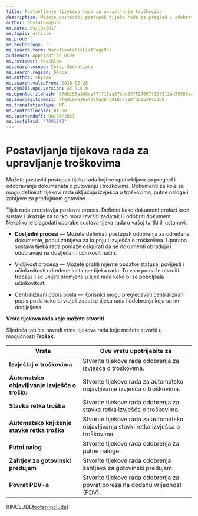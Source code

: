 ```yaml
---
title: Postavljanje tijekova rada za upravljanje troškovima
description: Možete postaviti postupak tijeka rada za pregled i odobravanje dokumenata o putovanju i troškovima.
author: ShylaThompson
ms.date: 09/13/2017
ms.topic: article
ms.prod: ''
ms.technology: ''
ms.search.form: WorkflowtableListPageRnr
audience: Application User
ms.reviewer: roschlom
ms.search.scope: Core, Operations
ms.search.region: Global
ms.author: shylaw
ms.search.validFrom: 2016-02-28
ms.dyn365.ops.version: AX 7.0.0
ms.openlocfilehash: 97db155a1d8ce77f711ea37bbd537527607f13f212ee59383ea165f5e46b81ba
ms.sourcegitcommit: 7f8d1e7a16af769adb43d1877c28fdce53975db8
ms.translationtype: MT
ms.contentlocale: hr-HR
ms.lasthandoff: 08/06/2021
ms.locfileid: "7001242"
---
```

# <a name="set-up-expense-management-workflows"></a>Postavljanje tijekova rada za upravljanje troškovima

Možete postaviti postupak tijeka rada koji se upotrebljava za pregled i odobravanje dokumenata o putovanju i troškovima. Dokumenti za koje se mogu definirati tijekovi rada uključuju izvješća o troškovima, putne naloge i zahtjeve za predujmom gotovine.

Tijek rada predstavlja poslovni proces. Definira kako dokument prolazi kroz sustav i ukazuje na to tko mora izvršiti zadatak ili odobriti dokument. Nekoliko je blagodati uporabe sustava tijeka rada u vašoj tvrtki ili ustanovi:

-   **Dosljedni procesi** –– Možete definirati postupak odobrenja za određene dokumente, poput zahtjeva za kupnju i izvješća o troškovima. Uporaba sustava tijeka rada pomaže osigurati da se dokumenti obrađuju i odobravaju na dosljedan i učinkovit način.

-   Vidljivost procesa –– Možete pratiti mjerne podatke statusa, povijesti i učinkovitosti određene instance tijeka rada. To vam pomaže utvrditi trebaju li se unijeti promjene u tijek rada kako bi se poboljšala učinkovitost.

-   Centralizirani popis posla –– Korisnici mogu pregledavati centralizirani popis posla kako bi vidjeli zadatke tijeka rada i odobrenja koja su im dodijeljena. 

**Vrste tijekova rada koje možete stvoriti**

Sljedeća tablica navodi vrste tijekova rada koje možete stvoriti u mogućnosti **Trošak**.


|              <strong>Vrsta</strong>              |                   <strong>Ovu vrstu upotrijebite za</strong>                   |
|-------------------------------------------------|-----------------------------------------------------------------------|
|         <strong>Izvještaj o troškovima</strong>         |            Stvorite tijekove rada odobrenja za izvješća o troškovima.             |
|  <strong>Automatsko objavljivanje izvješća o trošku</strong>   |        Stvorite tijekove rada za automatsko objavljivanje izvješća o troškovima.        |
|       <strong>Stavka retka troška</strong>        |     Stvorite tijekove rada odobrenja za stavke retka izvješća o troškovima.      |
| <strong>Automatsko knjiženje stavke retka troška</strong> | Stvorite tijekove rada za automatsko objavljivanja stavki retka izvješća o troškovima. |
|       <strong>Putni nalog</strong>       |          Stvorite tijekove rada odobrenja za putne naloge.           |
|      <strong>Zahtjev za gotovinski predujam</strong>      |         Stvorite tijekove rada odobrenja zahtjeva za gotovinski predujam.          |
|        <strong>Povrat PDV-a</strong>        | Stvorite tijekove rada odobrenja za povrat poreza na dodanu vrijednost (PDV).  |



[!INCLUDE[footer-include](../includes/footer-banner.md)]